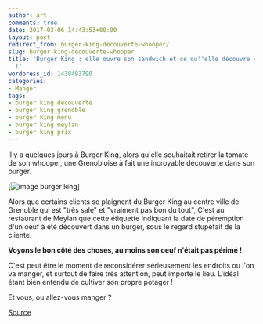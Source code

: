 ```yaml
---
author: art
comments: true
date: 2017-03-06 14:43:53+00:00
layout: post
redirect_from: burger-king-decouverte-whooper/
slug: burger-king-decouverte-whooper
title: 'Burger King : elle ouvre son sandwich et ce qu''elle découvre va vous révolter
  !'
wordpress_id: 1438493790
categories:
- Manger
tags:
- burger king decouverte
- burger king grenoble
- burger king menu
- burger king meylan
- burger king prix
---
```


Il y a quelques jours à Burger King, alors qu'elle souhaitait retirer la tomate de son whooper, une Grenobloise à fait une incroyable découverte dans son burger.
<!-- more -->

[<img alt="image burger king" data-src="https://static.irz.fr/2017/03/burger-king-decouverte-incroyable.jpg" src="https://static.irz.fr/thumb.php?size=<100&crop=0&src=https://static.irz.fr/2017/03/burger-king-decouverte-incroyable.jpg" />]

Alors que certains clients se plaignent du Burger King au centre ville de Grenoble qui est "très sale" et "vraiment pas bon du tout", C'est au restaurant de Meylan que cette étiquette indiquant la date de péremption d'un oeuf à été découvert dans un burger, sous le regard stupéfait de la cliente.

**Voyons le bon côté des choses, au moins son oeuf n'était pas périmé !**

C'est peut être le moment de reconsidérer sérieusement les endroits ou l'on va manger, et surtout de faire très attention, peut importe le lieu. L'idéal étant bien entendu de cultiver son propre potager !

Et vous, ou allez-vous manger ?

[Source](https://www.facebook.com/groups/789503794408046/permalink/1593953103963107/)
